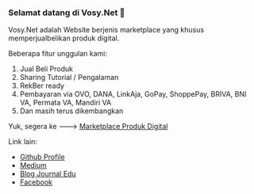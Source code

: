 ### Selamat datang di Vosy.Net 👋

Vosy.Net adalah Website berjenis marketplace yang khusus memperjualbelikan produk digital.

Beberapa fitur unggulan kami:

1. Jual Beli Produk
2. Sharing Tutorial / Pengalaman
3. RekBer ready
4. Pembayaran via OVO, DANA, LinkAja, GoPay, ShoppePay, BRIVA, BNI VA, Permata VA, Mandiri VA
5. Dan masih terus dikembangkan

Yuk, segera ke ---> [Marketplace Produk Digital](https://vosy.net)

Link lain:
- [Github Profile](https://github.com/vosynet)
- [Medium](https://vosynet.medium.com)
- [Blog Journal Edu](http://journal.mhs.blog.mercubuana.ac.id)
- [Facebook](https://facebook.com/vosynet)
